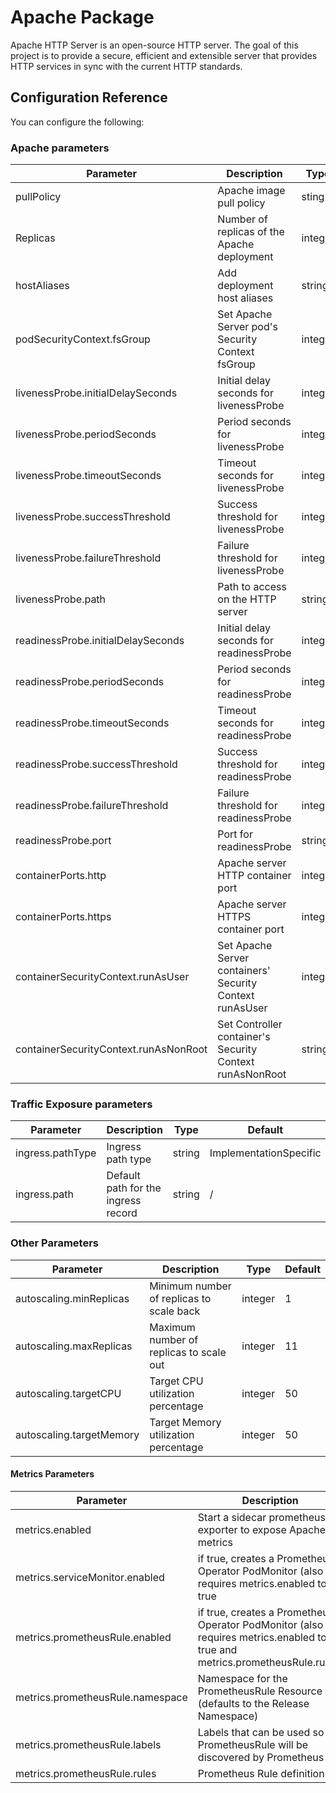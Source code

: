 # Apache Package
Apache HTTP Server is an open-source HTTP server. The goal of this project is to provide a secure, efficient and extensible server that provides HTTP services in sync with the current HTTP standards.

## Configuration Reference

You can configure the following:

### Apache parameters
|Parameter|Description|Type|Default|
|---------|-----------|----|-------|
|pullPolicy|Apache image pull policy|sting|IfNotPresent|
|Replicas|Number of replicas of the Apache deployment|integer|1|
|hostAliases|Add deployment host aliases|string|""|
|podSecurityContext.fsGroup|Set Apache Server pod's Security Context fsGroup|integer|1001|
|livenessProbe.initialDelaySeconds|Initial delay seconds for livenessProbe|integer|180|
|livenessProbe.periodSeconds|Period seconds for livenessProbe	|integer|20|
|livenessProbe.timeoutSeconds|Timeout seconds for livenessProbe|integer|5|
|livenessProbe.successThreshold|Success threshold for livenessProbe|integer|1|
|livenessProbe.failureThreshold|Failure threshold for livenessProbe|integer|6|
|livenessProbe.path|Path to access on the HTTP server|string|/|
|readinessProbe.initialDelaySeconds|Initial delay seconds for readinessProbe	|integer|30|
|readinessProbe.periodSeconds|Period seconds for readinessProbe|integer|10|
|readinessProbe.timeoutSeconds|Timeout seconds for readinessProbe|integer|5|
|readinessProbe.successThreshold|Success threshold for readinessProbe|integer|1|
|readinessProbe.failureThreshold|Failure threshold for readinessProbe|integer|6|
|readinessProbe.port|Port for readinessProbe|string|http|
|containerPorts.http|Apache server HTTP container port|integer|8080|
|containerPorts.https|Apache server HTTPS container port|integer|8443|
|containerSecurityContext.runAsUser|Set Apache Server containers' Security Context runAsUser|integer|1001|
|containerSecurityContext.runAsNonRoot|Set Controller container's Security Context runAsNonRoot|string|true|

### Traffic Exposure parameters

|Parameter|Description|Type|Default|
|---------|-----------|----|-------|
|ingress.pathType|Ingress path type|string|ImplementationSpecific|
|ingress.path|Default path for the ingress record|string|/|

### Other Parameters

|Parameter|Description|Type|Default|
|---------|-----------|----|-------|
|autoscaling.minReplicas|Minimum number of replicas to scale back|integer|1|
|autoscaling.maxReplicas|Maximum number of replicas to scale out|integer|11|
|autoscaling.targetCPU|Target CPU utilization percentage|integer|50|
|autoscaling.targetMemory|Target Memory utilization percentage|integer|50|

#### Metrics Parameters

|Parameter|Description|Type|Default|
|---------|-----------|----|-------|
|metrics.enabled|Start a sidecar prometheus exporter to expose Apache metrics|string|false|
|metrics.serviceMonitor.enabled|if true, creates a Prometheus Operator PodMonitor (also requires metrics.enabled to be true|string|false|
|metrics.prometheusRule.enabled|if true, creates a Prometheus Operator PodMonitor (also requires metrics.enabled to be true and metrics.prometheusRule.rules)|string|false|
|metrics.prometheusRule.namespace|Namespace for the PrometheusRule Resource (defaults to the Release Namespace)|string|""|
|metrics.prometheusRule.labels|Labels that can be used so PrometheusRule will be discovered by Prometheus|string|{}|
|metrics.prometheusRule.rules|Prometheus Rule definitions|string|[]|





